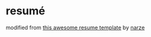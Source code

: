 # resumé

modified from [this awesome resume template](https://github.com/narze/resume/tree/main) by [narze](https://github.com/narze)